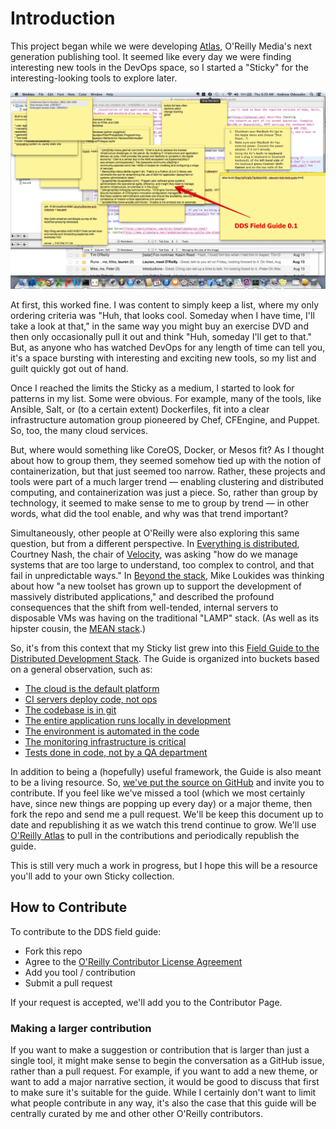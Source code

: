# Introduction

This project began while we were developing [Atlas](https://atlas.oreilly.com/), O'Reilly Media's next generation publishing tool.  It seemed like every day we were finding interesting new tools in the DevOps space, so I started a "Sticky"  for the interesting-looking tools to explore later.  
 
<img src="images/field-guide-sticky.png"/>    

At first, this worked fine.  I was content to simply keep a list, where my only ordering criteria was "Huh, that looks cool.  Someday when I have time, I'll take a look at that," in the same way you might buy an exercise DVD and then only occasionally pull it out and think "Huh, someday I'll get to that."  But, as anyone who has watched DevOps for any length of time can tell you, it's a space bursting with interesting and exciting new tools, so my list and guilt quickly got out of hand.  

Once I reached the limits the Sticky as a medium, I started to look for patterns in my list.  Some were obvious.  For example, many of the tools, like Ansible, Salt, or (to a certain extent) Dockerfiles, fit into a clear infrastructure automation group pioneered by Chef, CFEngine, and Puppet. So, too, the many cloud services.  

But, where would something like CoreOS, Docker, or Mesos fit?  As I thought about how to group them, they seemed somehow tied up with the notion of containerization, but that just seemed too narrow.  Rather, these projects and tools were part of a much larger trend — enabling clustering and distributed computing, and containerization was just a piece.  So, rather than group by technology, it seemed to make sense to me to group by trend — in other words, what did the tool enable, and why was that trend important?  

Simultaneously, other people at O'Reilly were also exploring this same question, but from a different perspective.  In [Everything is distributed](http://radar.oreilly.com/2014/05/everything-is-distributed.html), Courtney Nash, the chair of [Velocity](http://velocityconf.com/),  was asking "how do we manage systems that are too large to understand, too complex to control, and that fail in unpredictable ways."   In [Beyond the stack](http://radar.oreilly.com/2014/05/beyond-the-stack.html), Mike Loukides was thinking about how "a new toolset has grown up to support the development of massively distributed applications," and described the profound consequences  that the shift from well-tended, internal servers to disposable VMs was having on the traditional "LAMP" stack.  (As well as its hipster cousin, the [MEAN stack](http://meanjs.org/).)  

So, it's from this context that my Sticky list grew into this [Field Guide to the Distributed Development Stack](http://sites.oreilly.com/odewahn/dds-field-guide/).  The Guide is organized into buckets based on a general observation, such as:

* [The cloud is the default platform](http://sites.oreilly.com/odewahn/dds-field-guide/ch02.html)
* [CI servers deploy code, not ops](http://sites.oreilly.com/odewahn/dds-field-guide/ch03.html)
* [The codebase is in git](http://sites.oreilly.com/odewahn/dds-field-guide/ch04.html)
* [The entire application runs locally in development](http://sites.oreilly.com/odewahn/dds-field-guide/ch05.html)
* [The environment is automated in the code](http://sites.oreilly.com/odewahn/dds-field-guide/ch06.html)
* [The monitoring infrastructure is critical](http://sites.oreilly.com/odewahn/dds-field-guide/ch07.html)
* [Tests done in code, not by a QA department](http://sites.oreilly.com/odewahn/dds-field-guide/ch08.html)

In addition to being a (hopefully) useful framework, the Guide is also meant to be a living resource.  So, [we've put the source on GitHub](https://github.com/odewahn/dds-field-guide) and invite you to contribute.  If you feel like we've missed a tool (which we most certainly have, since new things are popping up every day) or a major theme, then fork the repo and send me a pull request.  We'll be keep this document up to date and republishing it as we watch this trend continue to grow.  We'll use [O'Reilly Atlas](atlas.oreilly.com) to pull in the contributions and periodically republish the guide.

This is still very much a work in progress, but I hope this will be a resource you'll add to your own Sticky collection.

## How to Contribute

To contribute to the DDS field guide:
* Fork this repo
* Agree to the [O'Reilly Contributor License Agreement](http://contributor-agreements.oreilly.com/)
* Add you tool / contribution
* Submit a pull request

If your request is accepted, we'll add you to the Contributor Page.

### Making a larger contribution

If you want to make a suggestion or contribution that is larger than just a single tool, it might make sense to begin the conversation as a GitHub issue, rather than a pull request.  For example, if you want to add a new theme, or want to add a major narrative section, it would be good to discuss that first to make sure it's suitable for the guide.  While I certainly don't want to limit what people contribute in any way, it's also the case that this guide will be centrally curated by me and other other O'Reilly contributors.
 
